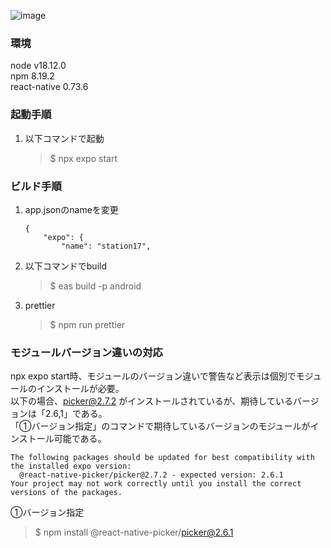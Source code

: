 
![image](https://github.com/comtaken/stationpj/assets/65578523/7a6e0d3e-d7f1-4f7c-b27e-2dd283f6abd7)


### 環境  
node v18.12.0  
npm 8.19.2  
react-native 0.73.6

### 起動手順  
1. 以下コマンドで起動  
    > $ npx expo start
### ビルド手順  
1. app.jsonのnameを変更  
    ```  
    {
        "expo": {
            "name": "station17",  
    ```  

1. 以下コマンドでbuild
    > $ eas build -p android  
1. prettier  
    > $ npm run prettier  

### モジュールバージョン違いの対応  
npx expo start時、モジュールのバージョン違いで警告など表示は個別でモジュールのインストールが必要。  
以下の場合、picker@2.7.2 がインストールされているが、期待しているバージョンは「2.6,1」である。  
「①バージョン指定」のコマンドで期待しているバージョンのモジュールがインストール可能である。  

```
The following packages should be updated for best compatibility with the installed expo version:
  @react-native-picker/picker@2.7.2 - expected version: 2.6.1
Your project may not work correctly until you install the correct versions of the packages.
```  
  
①バージョン指定
> $ npm install @react-native-picker/picker@2.6.1
